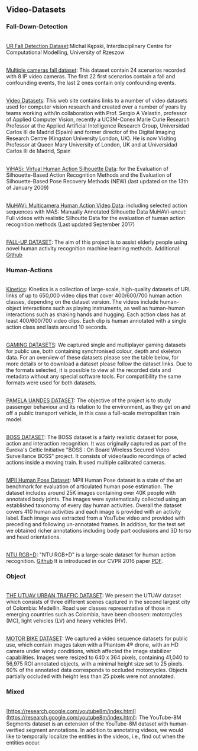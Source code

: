 ## Video-Datasets


### Fall-Down-Detection

<br> [UR Fall Detection Dataset](http://fenix.ur.edu.pl/~mkepski/ds/uf.html):Michal Kępski, Interdisciplinary Centre for Computational Modelling, University of Rzeszow

<br> [Multiple cameras fall dataset](https://www.iro.umontreal.ca/~labimage/Dataset/): This dataset contain 24 scenarios recorded with 8 IP video cameras. The first 22 first scenarios contain a fall and confounding events, the last 2 ones contain only confounding events.

<br> [Video Datasets](http://videodatasets.org/): This web site contains links to a number of video datasets used for computer vision research and created over a number of years by teams working with/in collaboration with  Prof. Sergio A Velastin, professor of Applied Computer Vision, recently a UC3M-Conex Marie Curie Research Professor at the Applied Artificial Intelligence Research Group, Universidad Carlos III de Madrid (Spain) and former director of the Digital Imaging Research Centre (Kingston University London, UK). He is now Visiting Professor at Queen Mary University of London, UK and at Universidad Carlos III de Madrid, Spain

<br> [ViHASi: Virtual Human Action Silhouette Data](http://velastin.dynu.com/VIHASI/): for the Evaluation of Silhouette-Based Action Recognition Methods and the Evaluation of Silhouette-Based Pose Recovery Methods (NEW) (last updated on the 13th of January 2009)

<br> [MuHAVi: Multicamera Human Action Video Data](http://velastin.dynu.com/MuHAVi-MAS/): including selected action sequences with MAS: Manually Annotated Silhouette Data MuHAVi-uncut: Full videos with realistic Silhoutte Data for the evaluation of human action recognition methods (Last updated September 2017) 

<br> [FALL-UP DATASET](https://sites.google.com/up.edu.mx/har-up/): The aim of this project is to assist elderly people using novel human activity recognition machine learning methods. Additional: [Github](https://github.com/jpnm561/HAR-UP)

### Human-Actions

<br> [Kinetics](https://github.com/cvdfoundation/kinetics-dataset): Kinetics is a collection of large-scale, high-quality datasets of URL links of up to 650,000 video clips that cover 400/600/700 human action classes, depending on the dataset version. The videos include human-object interactions such as playing instruments, as well as human-human interactions such as shaking hands and hugging. Each action class has at least 400/600/700 video clips. Each clip is human annotated with a single action class and lasts around 10 seconds.

<br> [GAMING DATASETS](http://velastin.dynu.com/G3D/index.html): We captured single and multiplayer gaming datasets for public use, both containing synchronised colour, depth and skeleton data. For an overview of these datasets please see the table below, for more details or to download a dataset please follow the dataset links. Due to the formats selected, it is possible to view all the recorded data and metadata without any special software tools. For compatibility the same formats were used for both datasets. 

<br> [PAMELA UANDES DATASET](http://videodatasets.org/PAMELA-UANDES): The objective of the project is to study passenger behaviour and its relation to the environment, as they get on and off a public transport vehicle, in this case a full-scale metropolitan train model. 

<br> [BOSS DATASET](http://videodatasets.org/BOSSdata): The BOSS dataset is a fairly realistic dataset for pose, action and interaction recognition. It was originally captured as part of the Eureka's Celtic Initiative "BOSS : On Board Wireless Secured Video Surveillance BOSS" project. It consists of video/audio recordings of acted actions inside a moving train. It used multiple calibrated cameras.

<br> [MPII Human Pose Dataset](http://human-pose.mpi-inf.mpg.de/): MPII Human Pose dataset is a state of the art benchmark for evaluation of articulated human pose estimation. The dataset includes around 25K images containing over 40K people with annotated body joints. The images were systematically collected using an established taxonomy of every day human activities. Overall the dataset covers 410 human activities and each image is provided with an activity label. Each image was extracted from a YouTube video and provided with preceding and following un-annotated frames. In addition, for the test set we obtained richer annotations including body part occlusions and 3D torso and head orientations. 

<br> [NTU RGB+D](https://rose1.ntu.edu.sg/dataset/actionRecognition/): "NTU RGB+D" is a large-scale dataset for human action recognition. [Github](https://github.com/shahroudy/NTURGB-D) It is introduced in our CVPR 2016 paper [PDF](https://www.cv-foundation.org/openaccess/content_cvpr_2016/papers/Shahroudy_NTU_RGBD_A_CVPR_2016_paper.pdf).

### Object

<br> [THE UTUAV URBAN TRAFFIC DATASET](http://videodatasets.org/UTUAV): We present the UTUAV dataset which consists of three different scenes captured in the second largest city of Colombia: Medellín. Road user classes representative of those in emerging countries such as Colombia, have been choosen: motorcycles (MC), light vehicles (LV) and heavy vehicles (HV). 

<br> [MOTOR BIKE DATASET](http://videodatasets.org/UrbanMotorbike): We captured a video sequence datasets for public use, which contain images taken with a Phantom 4® drone, with an HD camera under windy conditions, which affected the image stabilizer capabilities.  Images were resized to 640 x 364 pixels, containing 41,040 to 56,975 ROI annotated objects, with a minimal height size set to 25 pixels. 60% of the annotated data corresponds to occluded motorcycles. Objects partially occluded with height less than 25 pixels were not annotated.

### Mixed

<br> [https://research.google.com/youtube8m/index.html](https://research.google.com/youtube8m/index.html): The YouTube-8M Segments dataset is an extension of the YouTube-8M dataset with human-verified segment annotations. In addition to annotating videos, we would like to temporally localize the entities in the videos, i.e., find out when the entities occur.

